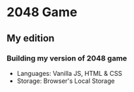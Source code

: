 # 2048 Game

## My edition

### Building my version of 2048 game

- Languages: Vanilla JS, HTML & CSS
- Storage: Browser's Local Storage
